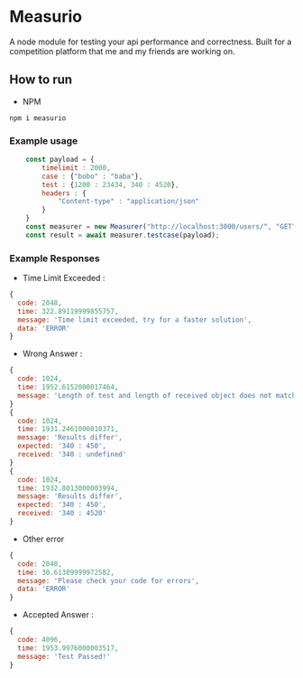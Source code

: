 # Measurio
A node module for testing your api performance and correctness. Built for a competition platform that me and my friends are working on.

## How to run
* NPM
```
npm i measurio
```
### Example usage
```js
    const payload = {
        timelimit : 2000,
        case : {"bobo" : "baba"},
        test : {1200 : 23434, 340 : 4520},
        headers : {
            "Content-type" : "application/json"
        }
    }
    const measurer = new Measurer("http://localhost:3000/users/", "GET");
    const result = await measurer.testcase(payload);
```

### Example Responses
* Time Limit Exceeded :
```js
{
  code: 2048,
  time: 322.89119999855757,
  message: 'Time limit exceeded, try for a faster solution',
  data: 'ERROR'
}
```
* Wrong Answer :
```js
{
  code: 1024,
  time: 1952.6152000017464,
  message: 'Length of test and length of received object does not match'
}
{
  code: 1024,
  time: 1931.2461000010371,
  message: 'Results differ',
  expected: '340 : 450',
  received: '340 : undefined'
}
{
  code: 1024,
  time: 1932.8013000003994,
  message: 'Results differ',
  expected: '340 : 450',
  received: '340 : 4520'
}
```
* Other error
```js
{
  code: 2048,
  time: 30.61309999972582,
  message: 'Please check your code for errors',
  data: 'ERROR'
}
```
* Accepted Answer :
```js
{ 
  code: 4096, 
  time: 1953.9976000003517, 
  message: 'Test Passed!' 
}
```